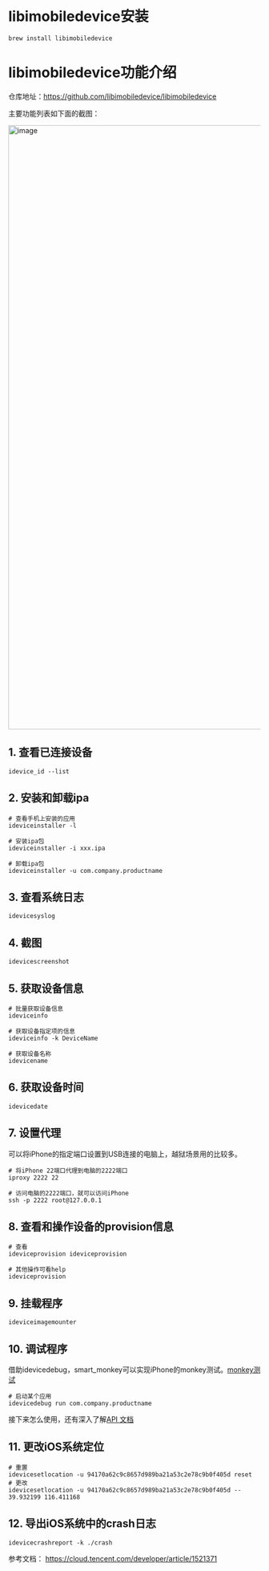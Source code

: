 # libimobiledevice安装

```
brew install libimobiledevice
```

# libimobiledevice功能介绍

仓库地址：https://github.com/libimobiledevice/libimobiledevice

主要功能列表如下面的截图：

<img width="1205" alt="image" src="https://user-images.githubusercontent.com/6744261/164188901-3d371893-93b4-4414-9b99-9893b90426cc.png">

## 1. 查看已连接设备

```
idevice_id --list
```

## 2. 安装和卸载ipa

```
# 查看手机上安装的应用
ideviceinstaller -l

# 安装ipa包
ideviceinstaller -i xxx.ipa

# 卸载ipa包
ideviceinstaller -u com.company.productname
```

## 3. 查看系统日志

```
idevicesyslog
```

## 4. 截图

```
idevicescreenshot
```

## 5. 获取设备信息

```
# 批量获取设备信息
ideviceinfo

# 获取设备指定项的信息
ideviceinfo -k DeviceName

# 获取设备名称
idevicename
```

## 6. 获取设备时间

```
idevicedate
```

## 7. 设置代理

可以将iPhone的指定端口设置到USB连接的电脑上，越狱场景用的比较多。

```
# 将iPhone 22端口代理到电脑的2222端口
iproxy 2222 22

# 访问电脑的2222端口，就可以访问iPhone
ssh -p 2222 root@127.0.0.1
```

## 8. 查看和操作设备的provision信息

```
# 查看 
ideviceprovision ideviceprovision

# 其他操作可看help
ideviceprovision
```

## 9. 挂载程序

```
ideviceimagemounter
```

## 10. 调试程序

借助idevicedebug，smart_monkey可以实现iPhone的monkey测试。[monkey测试](https://testerhome.com/topics/2523)

```
# 启动某个应用
idevicedebug run com.company.productname
```

接下来怎么使用，还有深入了解[API 文档](https://docs.libimobiledevice.org/libimobiledevice/latest/files.html)


## 11. 更改iOS系统定位

```
# 重置
idevicesetlocation -u 94170a62c9c8657d989ba21a53c2e78c9b0f405d reset
# 更改
idevicesetlocation -u 94170a62c9c8657d989ba21a53c2e78c9b0f405d -- 39.932199 116.411168
```

## 12. 导出iOS系统中的crash日志

```
idevicecrashreport -k ./crash
```



参考文档：
https://cloud.tencent.com/developer/article/1521371
